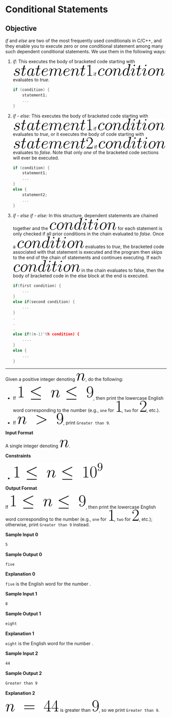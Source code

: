 # Conditional Statements
## Objective

_if_ and _else_ are two of the most frequently used conditionals in C/C++, 
and they enable you to execute zero or one conditional statement among 
many such dependent conditional statements. We use them in the following 
ways:

1. _if:_ This executes the body of bracketed code starting with 
<img src="./img/statement1.svg"> if <img src="./img/condition.svg"> 
evaluates to _true_.
    ```c++
    if (condition) {
        statement1;
        ...
    }
    ```
2. _if - else:_ This executes the body of bracketed code starting with 
<img src="./img/statement1.svg"> if <img src="./img/condition.svg"> 
evaluates to _true_, or it executes the body of code starting with 
<img src="./img/statement2.svg"> if <img src="./img/condition.svg"> 
evaluates to _false_. Note that only _one_ of the bracketed code 
sections will ever be executed.
    ```c++
    if (condition) {
        statement1;
        ...
    }
    else {
        statement2;
        ...
    }
    ```
3. _if - else if - else:_ In this structure, dependent statements are 
chained together and the <img src="./img/condition.svg"> for each 
statement is only checked if all prior conditions in the chain 
evaluated to _false_. Once a <img src="./img/condition.svg"> evaluates 
to _true_, the bracketed code associated with that statement is executed 
and the program then skips to the end of the chain of statements and 
continues executing. If each <img src="./img/condition.svg"> in the 
chain evaluates to false, then the body of bracketed code in the else 
block at the end is executed.
    ```c++
    if(first condition) {
        ...
    }
    else if(second condition) {
        ...
    }
    .
    .
    .
    else if((n-1)'th condition) {
        ....
    }
    else {
        ...
    }
    ```
***
Given a positive integer denoting <img src="./img/n.svg">, do the following:

* If <img src="./img/1leqnleq9.svg">, then print the lowercase English 
word corresponding to the number (e.g., `one` for <img src="./img/1.svg">, 
`two` for <img src="./img/2.svg">, etc.).
* If <img src="./img/ngt9.svg">, print `Greater than 9`.

**Input Format**

A single integer denoting <img src="./img/n.svg">.

**Constraints**

* <img src="./img/1leqnleq10^9.svg" alt="">

**Output Format**

If <img src="./img/1leqnleq9.svg">, then print the lowercase English word 
corresponding to the number (e.g., `one` for <img src="./img/1.svg">, `two` 
for <img src="./img/2.svg">, etc.); otherwise, print `Greater than 9` instead.

**Sample Input 0**

```bash
5
```

**Sample Output 0**

```bash
five
```

**Explanation 0**

`five` is the English word for the number .

**Sample Input 1**

```bash
8
```

**Sample Output 1**

```bash
eight
```

**Explanation 1**

`eight` is the English word for the number .

**Sample Input 2**

```bash
44
```

**Sample Output 2**

```bash
Greater than 9
```

**Explanation 2**

<img src="./img/neq44.svg" alt=""> is greater than 
<img src="./img/9.svg" alt="">, so we print `Greater than 9`.